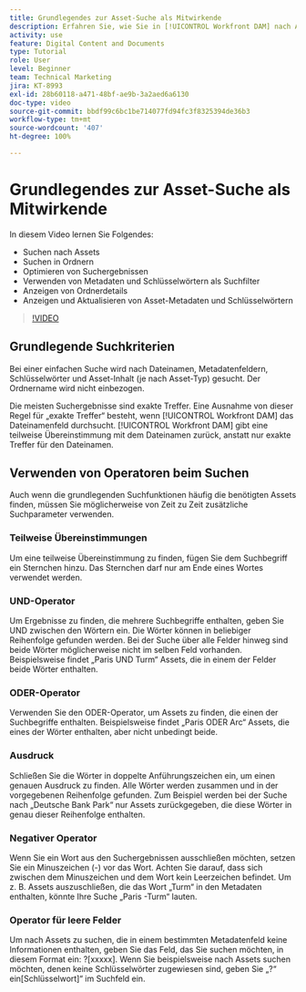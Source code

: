 ```yaml
---
title: Grundlegendes zur Asset-Suche als Mitwirkende
description: Erfahren Sie, wie Sie in [!UICONTROL Workfront DAM] nach Assets suchen, in Ordnern suchen, Suchergebnisse optimieren sowie Metadaten und Schlüsselwörter als Suchfilter verwenden.
activity: use
feature: Digital Content and Documents
type: Tutorial
role: User
level: Beginner
team: Technical Marketing
jira: KT-8993
exl-id: 28b60118-a471-48bf-ae9b-3a2aed6a6130
doc-type: video
source-git-commit: bbdf99c6bc1be714077fd94fc3f8325394de36b3
workflow-type: tm+mt
source-wordcount: '407'
ht-degree: 100%

---
```


# Grundlegendes zur Asset-Suche als Mitwirkende

In diesem Video lernen Sie Folgendes:

* Suchen nach Assets
* Suchen in Ordnern
* Optimieren von Suchergebnissen
* Verwenden von Metadaten und Schlüsselwörtern als Suchfilter
* Anzeigen von Ordnerdetails
* Anzeigen und Aktualisieren von Asset-Metadaten und Schlüsselwörtern

>[!VIDEO](https://video.tv.adobe.com/v/335253/?quality=12&learn=on&enablevpops=1)

## Grundlegende Suchkriterien

Bei einer einfachen Suche wird nach Dateinamen, Metadatenfeldern, Schlüsselwörter und Asset-Inhalt (je nach Asset-Typ) gesucht. Der Ordnername wird nicht einbezogen.

Die meisten Suchergebnisse sind exakte Treffer. Eine Ausnahme von dieser Regel für „exakte Treffer“ besteht, wenn [!UICONTROL Workfront DAM] das Dateinamenfeld durchsucht. [!UICONTROL Workfront DAM] gibt eine teilweise Übereinstimmung mit dem Dateinamen zurück, anstatt nur exakte Treffer für den Dateinamen.

## Verwenden von Operatoren beim Suchen

Auch wenn die grundlegenden Suchfunktionen häufig die benötigten Assets finden, müssen Sie möglicherweise von Zeit zu Zeit zusätzliche Suchparameter verwenden.

### Teilweise Übereinstimmungen

Um eine teilweise Übereinstimmung zu finden, fügen Sie dem Suchbegriff ein Sternchen hinzu. Das Sternchen darf nur am Ende eines Wortes verwendet werden.

### UND-Operator

Um Ergebnisse zu finden, die mehrere Suchbegriffe enthalten, geben Sie UND zwischen den Wörtern ein. Die Wörter können in beliebiger Reihenfolge gefunden werden. Bei der Suche über alle Felder hinweg sind beide Wörter möglicherweise nicht im selben Feld vorhanden. Beispielsweise findet „Paris UND Turm“ Assets, die in einem der Felder beide Wörter enthalten.

### ODER-Operator

Verwenden Sie den ODER-Operator, um Assets zu finden, die einen der Suchbegriffe enthalten. Beispielsweise findet „Paris ODER Arc“ Assets, die eines der Wörter enthalten, aber nicht unbedingt beide.

### Ausdruck

Schließen Sie die Wörter in doppelte Anführungszeichen ein, um einen genauen Ausdruck zu finden. Alle Wörter werden zusammen und in der vorgegebenen Reihenfolge gefunden. Zum Beispiel werden bei der Suche nach „Deutsche Bank Park“ nur Assets zurückgegeben, die diese Wörter in genau dieser Reihenfolge enthalten.

### Negativer Operator

Wenn Sie ein Wort aus den Suchergebnissen ausschließen möchten, setzen Sie ein Minuszeichen (-) vor das Wort. Achten Sie darauf, dass sich zwischen dem Minuszeichen und dem Wort kein Leerzeichen befindet. Um z. B. Assets auszuschließen, die das Wort „Turm“ in den Metadaten enthalten, könnte Ihre Suche „Paris -Turm“ lauten.

### Operator für leere Felder

Um nach Assets zu suchen, die in einem bestimmten Metadatenfeld keine Informationen enthalten, geben Sie das Feld, das Sie suchen möchten, in diesem Format ein: ?[xxxxx]. Wenn Sie beispielsweise nach Assets suchen möchten, denen keine Schlüsselwörter zugewiesen sind, geben Sie „?“ ein[Schlüsselwort]“ im Suchfeld ein.
